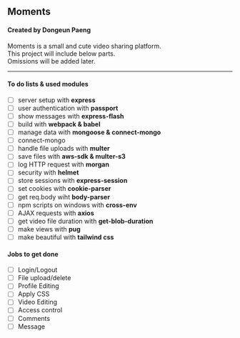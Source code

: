 ## Moments
#### Created by Dongeun Paeng

Moments is a small and cute video sharing platform.<br/>
This project will include below parts.<br/>
Omissions will be added later.

----


#### To do lists & used modules

- [ ] server setup with **express**
- [ ] user authentication with **passport**
- [ ] show messages with **express-flash**
- [ ] build with **webpack & babel**
- [ ] manage data with **mongoose & connect-mongo**
- [ ] connect-mongo
- [ ] handle file uploads with **multer**
- [ ] save files with **aws-sdk & multer-s3**
- [ ] log HTTP request with **morgan**
- [ ] security with **helmet**
- [ ] store sessions with **express-session**
- [ ] set cookies with **cookie-parser**
- [ ] get req.body wiht **body-parser**
- [ ] npm scripts on windows with **cross-env**
- [ ] AJAX requests with **axios**
- [ ] get video file duration with **get-blob-duration**
- [ ] make views with **pug**
- [ ] make beautiful with **tailwind css**

#### Jobs to get done

- [ ] Login/Logout
- [ ] File upload/delete
- [ ] Profile Editing
- [ ] Apply CSS
- [ ] Video Editing
- [ ] Access control
- [ ] Comments
- [ ] Message